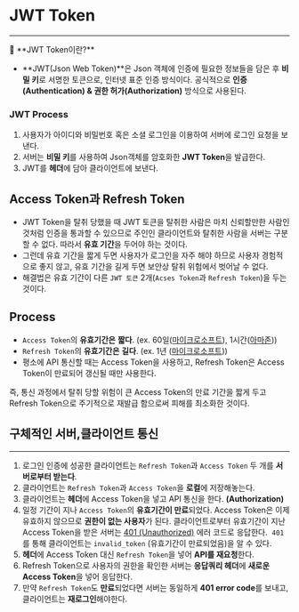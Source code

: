 # JWT Token

---

<aside>
🚀 **JWT Token이란?**

</aside>

- **JWT(Json Web Token)**은 Json 객체에 인증에 필요한 정보들을 담은 후 **비밀 키**로 서명한 토큰으로, 인터넷 표준 인증 방식이다. 공식적으로 **인증(Authentication) & 권한 허가(Authorization)** 방식으로 사용된다.

### JWT Process



1. 사용자가 아이디와 비밀번호 혹은 소셜 로그인을 이용하여 서버에 로그인 요청을 보낸다.
2. 서버는 **비밀 키**를 사용하여 Json객체를 암호화한 **JWT Token**을 발급한다.
3. JWT를 **헤더**에 담아 클라이언트에 보낸다.

## Access Token과 Refresh Token

- JWT  Token을 탈취 당했을 때 JWT 토큰을 탈취한 사람은 마치 신뢰할만한 사람인 것처럼 인증을 통과할 수 있으므로 주인인 클라이언트와 탈취한 사람을 서버는 구분할 수 없다. 따라서 **유효 기간**을 두어야 하는 것이다.
- 그런데 유효 기간을 짧게 두면 사용자가 로그인을 자주 해야 하므로 사용자 경험적으로 좋지 않고, 유효 기간을 길게 두면 보안상 탈취 위험에서 벗어날 수 없다.
- 해결법은 유효 기간이 다른 `JWT 토큰` 2개(`Acses Token`과 `Refresh Token`)을 두는 것이다.

## Process

- `Access Token`의 **유효기간은** **짧다**. (ex. 60일([마이크로소프트](https://learn.microsoft.com/en-us/linkedin/shared/authentication/programmatic-refresh-tokens)), 1시간([아마존](https://developer.amazon.com/docs/login-with-amazon/access-token.html)))
- `Refresh Token`의 **유효기간은** **길다**. (ex. 1년 ([마이크로소프트](https://learn.microsoft.com/en-us/linkedin/shared/authentication/programmatic-refresh-tokens)))
- 평소에 API 통신할 때는 Access Token을 사용하고, Refresh Token은 Access Token이 만료되어 갱신될 때만 사용한다.

즉, 통신 과정에서 탈취 당할 위험이 큰 Access Token의 만료 기간을 짧게 두고 Refresh Token으로 주기적으로 재발급 함으로써 피해를 최소화한 것이다.


## 구체적인 서버,클라이언트 통신

---

1. 로그인 인증에 성공한 클라이언트는 `Refresh Token`과 `Access Token` 두 개를 **서버로부터 받는다**.
2. 클라이언트는 `Refresh Token`과 `Access Token`을 **로컬**에 저장해놓는다.
3. 클라이언트는 **헤더**에 Access Token을 넣고 API 통신을 한다. **(Authorization)**
4. 일정 기간이 지나 `Access Token`의 **유효기간이 만료**되었다. Access Token은 이제 유효하지 않으므로 **권한이 없는 사용자**가 된다. 클라이언트로부터 유효기간이 지난 Access Token을 받은 서버는 [401 (Unauthorized)](https://www.rfc-editor.org/rfc/rfc6750#section-6.2.2) 에러 코드로 응답한다.  `401`를 통해 클라이언트는 `invalid_token` (유효기간이 만료되었음)을 알 수 있다.
5. **헤더**에 Access Token 대신 `Refresh Token`을 넣어 **API를 재요청**한다.
6. Refresh Token으로 사용자의 권한을 확인한 서버는 **응답쿼리 헤더**에 **새로운 Access Token**을 넣어 응답한다.
7. 만약 `Refresh Token`도 **만료**되었다면 서버는 동일하게 **401 error code**를 보내고, 클라이언트는 **재로그인**해야한다.
